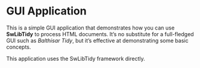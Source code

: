 # GUI Application

This is a simple GUI application that demonstrates how you can use **SwLibTidy**
to process HTML documents. It’s no substitute for a full-fledged GUI such as
_Balthisar Tidy_, but it’s effective at demonstrating some basic concepts.

This application uses the SwLibTidy framework directly.
